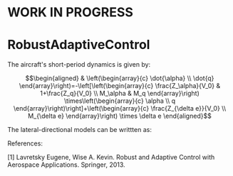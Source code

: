 # WORK IN PROGRESS

# RobustAdaptiveControl

The aircraft's short-period dynamics is given by:
```math
\begin{aligned}
& \left(\begin{array}{c}
\dot{\alpha} \\
\dot{q}
\end{array}\right)=-\left[\left(\begin{array}{c}
\frac{Z_\alpha}{V_0} & 1+\frac{Z_q}{V_0} \\
M_\alpha & M_q
\end{array}\right) \times\left(\begin{array}{c}
\alpha \\
q
\end{array}\right)\right]+\left(\begin{array}{c}
\frac{Z_{\delta e}}{V_0} \\
M_{\delta e}
\end{array}\right) \times \delta e 
\end{aligned}
```
The lateral-directional models can be writtten as:





References: 

[1] Lavretsky Eugene, Wise A. Kevin. Robust and Adaptive Control with Aerospace Applications. Springer, 2013.

